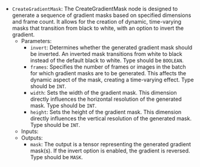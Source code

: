 - `CreateGradientMask`: The CreateGradientMask node is designed to generate a sequence of gradient masks based on specified dimensions and frame count. It allows for the creation of dynamic, time-varying masks that transition from black to white, with an option to invert the gradient.
    - Parameters:
        - `invert`: Determines whether the generated gradient mask should be inverted. An inverted mask transitions from white to black instead of the default black to white. Type should be `BOOLEAN`.
        - `frames`: Specifies the number of frames or images in the batch for which gradient masks are to be generated. This affects the dynamic aspect of the mask, creating a time-varying effect. Type should be `INT`.
        - `width`: Sets the width of the gradient mask. This dimension directly influences the horizontal resolution of the generated mask. Type should be `INT`.
        - `height`: Sets the height of the gradient mask. This dimension directly influences the vertical resolution of the generated mask. Type should be `INT`.
    - Inputs:
    - Outputs:
        - `mask`: The output is a tensor representing the generated gradient mask(s). If the invert option is enabled, the gradient is reversed. Type should be `MASK`.
